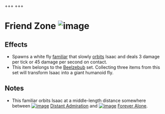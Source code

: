 +++
+++

 # Friend Zone ![image](/image/Friend_Zone.png) 

Effects
---------


* Spawns a white fly [familiar](/wiki/Familiar "Familiar") that slowly [orbits](/wiki/Familiar#Orbital_Familiars "Familiar") Isaac and deals 3 damage per tick or 45 damage per second on contact.
* This item belongs to the [Beelzebub](/wiki/Beelzebub "Beelzebub") set. Collecting three items from this set will transform Isaac into a giant humanoid fly.


Notes
-------


* This familiar orbits Isaac at a middle-length distance somewhere between [![image](/image/Distant_Admiration.png)](/wiki/Distant_Admiration "Distant Admiration") [Distant Admiration](/wiki/Distant_Admiration "Distant Admiration") and [![image](/image/Forever_Alone.png)](/wiki/Forever_Alone "Forever Alone") [Forever Alone](/wiki/Forever_Alone "Forever Alone").


